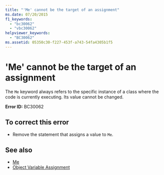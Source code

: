 ```yaml
---
title: "'Me' cannot be the target of an assignment"
ms.date: 07/20/2015
f1_keywords: 
  - "bc30062"
  - "vbc30062"
helpviewer_keywords: 
  - "BC30062"
ms.assetid: 05350c30-f227-453f-a743-54fa4305b1f5
---
```

# 'Me' cannot be the target of an assignment
The `Me` keyword always refers to the specific instance of a class where the code is currently executing. Its value cannot be changed.  
  
 **Error ID:** BC30062  
  
## To correct this error  
  
- Remove the statement that assigns a value to `Me`.  
  
## See also

- [Me](../programming-guide/program-structure/me-my-mybase-and-myclass.md#me)
- [Object Variable Assignment](../../visual-basic/programming-guide/language-features/variables/object-variable-assignment.md)
